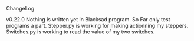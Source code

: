 ChangeLog

v0.22.0
  Nothing is written yet in Blacksad program. So Far only test programs a part.
  Stepper.py is working for making actionning my steppers.
  Switches.py is working to read the value of my two switches.

